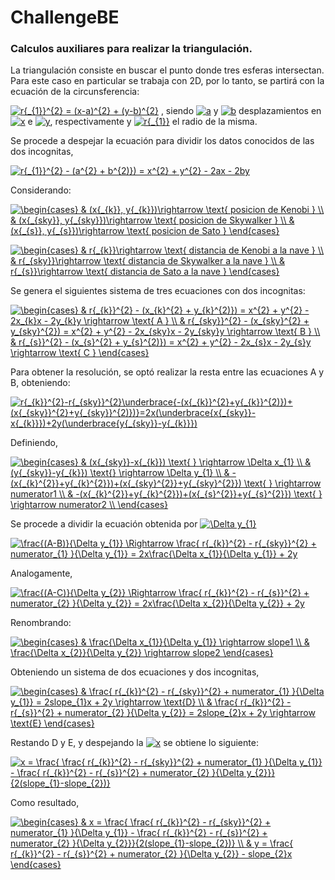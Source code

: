 # ChallengeBE


### **Calculos auxiliares para realizar la triangulación.**

La triangulación consiste en buscar el punto donde tres esferas intersectan. 
Para este caso en particular se trabaja con 2D, por lo tanto, se partirá con la ecuación de la circunsferencia:

<a href="https://www.codecogs.com/eqnedit.php?latex=r{_{1}}^{2}&space;=&space;(x-a)^{2}&space;&plus;&space;(y-b)^{2}" target="_blank"><img src="https://latex.codecogs.com/gif.latex?r{_{1}}^{2}&space;=&space;(x-a)^{2}&space;&plus;&space;(y-b)^{2}" title="r{_{1}}^{2} = (x-a)^{2} + (y-b)^{2}" /></a> ,  siendo <a href="https://www.codecogs.com/eqnedit.php?latex=a" target="_blank"><img src="https://latex.codecogs.com/gif.latex?a" title="a" /></a> y <a href="https://www.codecogs.com/eqnedit.php?latex=b" target="_blank"><img src="https://latex.codecogs.com/gif.latex?b" title="b" /></a> desplazamientos en <a href="https://www.codecogs.com/eqnedit.php?latex=x" target="_blank"><img src="https://latex.codecogs.com/gif.latex?x" title="x" /></a> e <a href="https://www.codecogs.com/eqnedit.php?latex=y" target="_blank"><img src="https://latex.codecogs.com/gif.latex?y" title="y" /></a>, respectivamente y <a href="https://www.codecogs.com/eqnedit.php?latex=r{_{1}}" target="_blank"><img src="https://latex.codecogs.com/gif.latex?r{_{1}}" title="r{_{1}}" /></a> el radio de la misma.

Se procede a despejar la ecuación para dividir los datos conocidos de las dos incognitas,

<a href="https://www.codecogs.com/eqnedit.php?latex=r{_{1}}^{2}&space;-&space;(a^{2}&space;&plus;&space;b^{2)})&space;=&space;x^{2}&space;&plus;&space;y^{2}&space;-&space;2ax&space;-&space;2by" target="_blank"><img src="https://latex.codecogs.com/gif.latex?r{_{1}}^{2}&space;-&space;(a^{2}&space;&plus;&space;b^{2)})&space;=&space;x^{2}&space;&plus;&space;y^{2}&space;-&space;2ax&space;-&space;2by" title="r{_{1}}^{2} - (a^{2} + b^{2)}) = x^{2} + y^{2} - 2ax - 2by" /></a>


Considerando:

<a href="https://www.codecogs.com/eqnedit.php?latex=\begin{cases}&space;&&space;(x{_{k}},&space;y{_{k}})\rightarrow&space;\text{&space;posicion&space;de&space;Kenobi&space;}&space;\\&space;&&space;(x{_{sky}},&space;y{_{sky}})\rightarrow&space;\text{&space;posicion&space;de&space;Skywalker&space;}&space;\\&space;&&space;(x{_{s}},&space;y{_{s}})\rightarrow&space;\text{&space;posicion&space;de&space;Sato&space;}&space;\end{cases}" target="_blank"><img src="https://latex.codecogs.com/gif.latex?\begin{cases}&space;&&space;(x{_{k}},&space;y{_{k}})\rightarrow&space;\text{&space;posicion&space;de&space;Kenobi&space;}&space;\\&space;&&space;(x{_{sky}},&space;y{_{sky}})\rightarrow&space;\text{&space;posicion&space;de&space;Skywalker&space;}&space;\\&space;&&space;(x{_{s}},&space;y{_{s}})\rightarrow&space;\text{&space;posicion&space;de&space;Sato&space;}&space;\end{cases}" title="\begin{cases} & (x{_{k}}, y{_{k}})\rightarrow \text{ posicion de Kenobi } \\ & (x{_{sky}}, y{_{sky}})\rightarrow \text{ posicion de Skywalker } \\ & (x{_{s}}, y{_{s}})\rightarrow \text{ posicion de Sato } \end{cases}" /></a>

<a href="https://www.codecogs.com/eqnedit.php?latex=\begin{cases}&space;&&space;r{_{k}}\rightarrow&space;\text{&space;distancia&space;de&space;Kenobi&space;a&space;la&space;nave&space;}&space;\\&space;&&space;r{_{sky}}\rightarrow&space;\text{&space;distancia&space;de&space;Skywalker&space;a&space;la&space;nave&space;}&space;\\&space;&&space;r{_{s}}\rightarrow&space;\text{&space;distancia&space;de&space;Sato&space;a&space;la&space;nave&space;}&space;\end{cases}" target="_blank"><img src="https://latex.codecogs.com/gif.latex?\begin{cases}&space;&&space;r{_{k}}\rightarrow&space;\text{&space;distancia&space;de&space;Kenobi&space;a&space;la&space;nave&space;}&space;\\&space;&&space;r{_{sky}}\rightarrow&space;\text{&space;distancia&space;de&space;Skywalker&space;a&space;la&space;nave&space;}&space;\\&space;&&space;r{_{s}}\rightarrow&space;\text{&space;distancia&space;de&space;Sato&space;a&space;la&space;nave&space;}&space;\end{cases}" title="\begin{cases} & r{_{k}}\rightarrow \text{ distancia de Kenobi a la nave } \\ & r{_{sky}}\rightarrow \text{ distancia de Skywalker a la nave } \\ & r{_{s}}\rightarrow \text{ distancia de Sato a la nave } \end{cases}" /></a>
 
 
Se genera el siguientes sistema de tres ecuaciones con dos incognitas:

<a href="https://www.codecogs.com/eqnedit.php?latex=\begin{cases}&space;&&space;r{_{k}}^{2}&space;-&space;(x_{k}^{2}&space;&plus;&space;y_{k}^{2)})&space;=&space;x^{2}&space;&plus;&space;y^{2}&space;-&space;2x_{k}x&space;-&space;2y_{k}y&space;\rightarrow&space;\text{&space;A&space;}&space;\\&space;&&space;r{_{sky}}^{2}&space;-&space;(x_{sky}^{2}&space;&plus;&space;y_{sky}^{2})&space;=&space;x^{2}&space;&plus;&space;y^{2}&space;-&space;2x_{sky}x&space;-&space;2y_{sky}y&space;\rightarrow&space;\text{&space;B&space;}&space;\\&space;&&space;r{_{s}}^{2}&space;-&space;(x_{s}^{2}&space;&plus;&space;y_{s}^{2)})&space;=&space;x^{2}&space;&plus;&space;y^{2}&space;-&space;2x_{s}x&space;-&space;2y_{s}y&space;\rightarrow&space;\text{&space;C&space;}&space;\end{cases}" target="_blank"><img src="https://latex.codecogs.com/gif.latex?\begin{cases}&space;&&space;r{_{k}}^{2}&space;-&space;(x_{k}^{2}&space;&plus;&space;y_{k}^{2)})&space;=&space;x^{2}&space;&plus;&space;y^{2}&space;-&space;2x_{k}x&space;-&space;2y_{k}y&space;\rightarrow&space;\text{&space;A&space;}&space;\\&space;&&space;r{_{sky}}^{2}&space;-&space;(x_{sky}^{2}&space;&plus;&space;y_{sky}^{2})&space;=&space;x^{2}&space;&plus;&space;y^{2}&space;-&space;2x_{sky}x&space;-&space;2y_{sky}y&space;\rightarrow&space;\text{&space;B&space;}&space;\\&space;&&space;r{_{s}}^{2}&space;-&space;(x_{s}^{2}&space;&plus;&space;y_{s}^{2)})&space;=&space;x^{2}&space;&plus;&space;y^{2}&space;-&space;2x_{s}x&space;-&space;2y_{s}y&space;\rightarrow&space;\text{&space;C&space;}&space;\end{cases}" title="\begin{cases} & r{_{k}}^{2} - (x_{k}^{2} + y_{k}^{2)}) = x^{2} + y^{2} - 2x_{k}x - 2y_{k}y \rightarrow \text{ A } \\ & r{_{sky}}^{2} - (x_{sky}^{2} + y_{sky}^{2}) = x^{2} + y^{2} - 2x_{sky}x - 2y_{sky}y \rightarrow \text{ B } \\ & r{_{s}}^{2} - (x_{s}^{2} + y_{s}^{2)}) = x^{2} + y^{2} - 2x_{s}x - 2y_{s}y \rightarrow \text{ C } \end{cases}" /></a>

Para obtener la resolución, se optó realizar la resta entre las ecuaciones A y B, obteniendo:

<a href="https://www.codecogs.com/eqnedit.php?latex=r{_{k}}^{2}-r{_{sky}}^{2}\underbrace{-(x{_{k}}^{2}&plus;y{_{k}}^{2)})&plus;(x{_{sky}}^{2}&plus;y{_{sky}}^{2)})}=2x(\underbrace{x{_{sky}}-x{_{k}}})&plus;2y(\underbrace{y{_{sky}}-y{_{k}}})" target="_blank"><img src="https://latex.codecogs.com/gif.latex?r{_{k}}^{2}-r{_{sky}}^{2}\underbrace{-(x{_{k}}^{2}&plus;y{_{k}}^{2)})&plus;(x{_{sky}}^{2}&plus;y{_{sky}}^{2)})}=2x(\underbrace{x{_{sky}}-x{_{k}}})&plus;2y(\underbrace{y{_{sky}}-y{_{k}}})" title="r{_{k}}^{2}-r{_{sky}}^{2}\underbrace{-(x{_{k}}^{2}+y{_{k}}^{2)})+(x{_{sky}}^{2}+y{_{sky}}^{2)})}=2x(\underbrace{x{_{sky}}-x{_{k}}})+2y(\underbrace{y{_{sky}}-y{_{k}}})" /></a>

Definiendo, 

<a href="https://www.codecogs.com/eqnedit.php?latex=\begin{cases}&space;&&space;(x{_{sky}}-x{_{k}})&space;\text{&space;}&space;\rightarrow&space;\Delta&space;x_{1}&space;\\&space;&&space;(y{_{sky}}-y{_{k}})&space;\text{}&space;\rightarrow&space;\Delta&space;y_{1}&space;\\&space;&&space;-(x{_{k}^{2}}&plus;y{_{k}^{2}})&plus;(x{_{sky}^{2}}&plus;y{_{sky}^{2}})&space;\text{&space;}&space;\rightarrow&space;numerator1&space;\\&space;&&space;-(x{_{k}^{2}}&plus;y{_{k}^{2}})&plus;(x{_{s}^{2}}&plus;y{_{s}^{2}})&space;\text{&space;}&space;\rightarrow&space;numerator2&space;\\&space;\end{cases}" target="_blank"><img src="https://latex.codecogs.com/gif.latex?\begin{cases}&space;&&space;(x{_{sky}}-x{_{k}})&space;\text{&space;}&space;\rightarrow&space;\Delta&space;x_{1}&space;\\&space;&&space;(y{_{sky}}-y{_{k}})&space;\text{}&space;\rightarrow&space;\Delta&space;y_{1}&space;\\&space;&&space;-(x{_{k}^{2}}&plus;y{_{k}^{2}})&plus;(x{_{sky}^{2}}&plus;y{_{sky}^{2}})&space;\text{&space;}&space;\rightarrow&space;numerator1&space;\\&space;&&space;-(x{_{k}^{2}}&plus;y{_{k}^{2}})&plus;(x{_{s}^{2}}&plus;y{_{s}^{2}})&space;\text{&space;}&space;\rightarrow&space;numerator2&space;\\&space;\end{cases}" title="\begin{cases} & (x{_{sky}}-x{_{k}}) \text{ } \rightarrow \Delta x_{1} \\ & (y{_{sky}}-y{_{k}}) \text{} \rightarrow \Delta y_{1} \\ & -(x{_{k}^{2}}+y{_{k}^{2}})+(x{_{sky}^{2}}+y{_{sky}^{2}}) \text{ } \rightarrow numerator1 \\ & -(x{_{k}^{2}}+y{_{k}^{2}})+(x{_{s}^{2}}+y{_{s}^{2}}) \text{ } \rightarrow numerator2 \\ \end{cases}" /></a>

Se procede a dividir la ecuación obtenida por <a href="https://www.codecogs.com/eqnedit.php?latex=\Delta&space;y_{1}" target="_blank"><img src="https://latex.codecogs.com/gif.latex?\Delta&space;y_{1}" title="\Delta y_{1}" /></a>

<a href="https://www.codecogs.com/eqnedit.php?latex=\frac{(A-B)}{\Delta&space;y_{1}}&space;\Rightarrow&space;\frac{&space;r{_{k}}^{2}&space;-&space;r{_{sky}}^{2}&space;&plus;&space;numerator_{1}&space;}{\Delta&space;y_{1}}&space;=&space;2x\frac{\Delta&space;x_{1}}{\Delta&space;y_{1}}&space;&plus;&space;2y" target="_blank"><img src="https://latex.codecogs.com/gif.latex?\frac{(A-B)}{\Delta&space;y_{1}}&space;\Rightarrow&space;\frac{&space;r{_{k}}^{2}&space;-&space;r{_{sky}}^{2}&space;&plus;&space;numerator_{1}&space;}{\Delta&space;y_{1}}&space;=&space;2x\frac{\Delta&space;x_{1}}{\Delta&space;y_{1}}&space;&plus;&space;2y" title="\frac{(A-B)}{\Delta y_{1}} \Rightarrow \frac{ r{_{k}}^{2} - r{_{sky}}^{2} + numerator_{1} }{\Delta y_{1}} = 2x\frac{\Delta x_{1}}{\Delta y_{1}} + 2y" /></a>

Analogamente,

<a href="https://www.codecogs.com/eqnedit.php?latex=\frac{(A-C)}{\Delta&space;y_{2}}&space;\Rightarrow&space;\frac{&space;r{_{k}}^{2}&space;-&space;r{_{s}}^{2}&space;&plus;&space;numerator_{2}&space;}{\Delta&space;y_{2}}&space;=&space;2x\frac{\Delta&space;x_{2}}{\Delta&space;y_{2}}&space;&plus;&space;2y" target="_blank"><img src="https://latex.codecogs.com/gif.latex?\frac{(A-C)}{\Delta&space;y_{2}}&space;\Rightarrow&space;\frac{&space;r{_{k}}^{2}&space;-&space;r{_{s}}^{2}&space;&plus;&space;numerator_{2}&space;}{\Delta&space;y_{2}}&space;=&space;2x\frac{\Delta&space;x_{2}}{\Delta&space;y_{2}}&space;&plus;&space;2y" title="\frac{(A-C)}{\Delta y_{2}} \Rightarrow \frac{ r{_{k}}^{2} - r{_{s}}^{2} + numerator_{2} }{\Delta y_{2}} = 2x\frac{\Delta x_{2}}{\Delta y_{2}} + 2y" /></a>

Renombrando:

<a href="https://www.codecogs.com/eqnedit.php?latex=\begin{cases}&space;&&space;\frac{\Delta&space;x_{1}}{\Delta&space;y_{1}}&space;\rightarrow&space;slope1&space;\\&space;&&space;\frac{\Delta&space;x_{2}}{\Delta&space;y_{2}}&space;\rightarrow&space;slope2&space;\end{cases}" target="_blank"><img src="https://latex.codecogs.com/gif.latex?\begin{cases}&space;&&space;\frac{\Delta&space;x_{1}}{\Delta&space;y_{1}}&space;\rightarrow&space;slope1&space;\\&space;&&space;\frac{\Delta&space;x_{2}}{\Delta&space;y_{2}}&space;\rightarrow&space;slope2&space;\end{cases}" title="\begin{cases} & \frac{\Delta x_{1}}{\Delta y_{1}} \rightarrow slope1 \\ & \frac{\Delta x_{2}}{\Delta y_{2}} \rightarrow slope2 \end{cases}" /></a>

Obteniendo un sistema de dos ecuaciones y dos incognitas,

<a href="https://www.codecogs.com/eqnedit.php?latex=\begin{cases}&space;&&space;\frac{&space;r{_{k}}^{2}&space;-&space;r{_{sky}}^{2}&space;&plus;&space;numerator_{1}&space;}{\Delta&space;y_{1}}&space;=&space;2slope_{1}x&space;&plus;&space;2y&space;\rightarrow&space;\text{D}&space;\\&space;&&space;\frac{&space;r{_{k}}^{2}&space;-&space;r{_{s}}^{2}&space;&plus;&space;numerator_{2}&space;}{\Delta&space;y_{2}}&space;=&space;2slope_{2}x&space;&plus;&space;2y&space;\rightarrow&space;\text{E}&space;\end{cases}" target="_blank"><img src="https://latex.codecogs.com/gif.latex?\begin{cases}&space;&&space;\frac{&space;r{_{k}}^{2}&space;-&space;r{_{sky}}^{2}&space;&plus;&space;numerator_{1}&space;}{\Delta&space;y_{1}}&space;=&space;2slope_{1}x&space;&plus;&space;2y&space;\rightarrow&space;\text{D}&space;\\&space;&&space;\frac{&space;r{_{k}}^{2}&space;-&space;r{_{s}}^{2}&space;&plus;&space;numerator_{2}&space;}{\Delta&space;y_{2}}&space;=&space;2slope_{2}x&space;&plus;&space;2y&space;\rightarrow&space;\text{E}&space;\end{cases}" title="\begin{cases} & \frac{ r{_{k}}^{2} - r{_{sky}}^{2} + numerator_{1} }{\Delta y_{1}} = 2slope_{1}x + 2y \rightarrow \text{D} \\ & \frac{ r{_{k}}^{2} - r{_{s}}^{2} + numerator_{2} }{\Delta y_{2}} = 2slope_{2}x + 2y \rightarrow \text{E} \end{cases}" /></a>

Restando D y E, y despejando la <a href="https://www.codecogs.com/eqnedit.php?latex=x" target="_blank"><img src="https://latex.codecogs.com/gif.latex?x" title="x" /></a> se obtiene lo siguiente:

<a href="https://www.codecogs.com/eqnedit.php?latex=x&space;=&space;\frac{&space;\frac{&space;r{_{k}}^{2}&space;-&space;r{_{sky}}^{2}&space;&plus;&space;numerator_{1}&space;}{\Delta&space;y_{1}}&space;-&space;\frac{&space;r{_{k}}^{2}&space;-&space;r{_{s}}^{2}&space;&plus;&space;numerator_{2}&space;}{\Delta&space;y_{2}}}{2(slope_{1}-slope_{2})}" target="_blank"><img src="https://latex.codecogs.com/gif.latex?x&space;=&space;\frac{&space;\frac{&space;r{_{k}}^{2}&space;-&space;r{_{sky}}^{2}&space;&plus;&space;numerator_{1}&space;}{\Delta&space;y_{1}}&space;-&space;\frac{&space;r{_{k}}^{2}&space;-&space;r{_{s}}^{2}&space;&plus;&space;numerator_{2}&space;}{\Delta&space;y_{2}}}{2(slope_{1}-slope_{2})}" title="x = \frac{ \frac{ r{_{k}}^{2} - r{_{sky}}^{2} + numerator_{1} }{\Delta y_{1}} - \frac{ r{_{k}}^{2} - r{_{s}}^{2} + numerator_{2} }{\Delta y_{2}}}{2(slope_{1}-slope_{2})}" /></a>


Como resultado,

<a href="https://www.codecogs.com/eqnedit.php?latex=\begin{cases}&space;&&space;x&space;=&space;\frac{&space;\frac{&space;r{_{k}}^{2}&space;-&space;r{_{sky}}^{2}&space;&plus;&space;numerator_{1}&space;}{\Delta&space;y_{1}}&space;-&space;\frac{&space;r{_{k}}^{2}&space;-&space;r{_{s}}^{2}&space;&plus;&space;numerator_{2}&space;}{\Delta&space;y_{2}}}{2(slope_{1}-slope_{2})}&space;\\&space;&&space;y&space;=&space;\frac{&space;r{_{k}}^{2}&space;-&space;r{_{s}}^{2}&space;&plus;&space;numerator_{2}&space;}{\Delta&space;y_{2}}&space;-&space;slope_{2}x&space;\end{cases}" target="_blank"><img src="https://latex.codecogs.com/gif.latex?\begin{cases}&space;&&space;x&space;=&space;\frac{&space;\frac{&space;r{_{k}}^{2}&space;-&space;r{_{sky}}^{2}&space;&plus;&space;numerator_{1}&space;}{\Delta&space;y_{1}}&space;-&space;\frac{&space;r{_{k}}^{2}&space;-&space;r{_{s}}^{2}&space;&plus;&space;numerator_{2}&space;}{\Delta&space;y_{2}}}{2(slope_{1}-slope_{2})}&space;\\&space;&&space;y&space;=&space;\frac{&space;r{_{k}}^{2}&space;-&space;r{_{s}}^{2}&space;&plus;&space;numerator_{2}&space;}{\Delta&space;y_{2}}&space;-&space;slope_{2}x&space;\end{cases}" title="\begin{cases} & x = \frac{ \frac{ r{_{k}}^{2} - r{_{sky}}^{2} + numerator_{1} }{\Delta y_{1}} - \frac{ r{_{k}}^{2} - r{_{s}}^{2} + numerator_{2} }{\Delta y_{2}}}{2(slope_{1}-slope_{2})} \\ & y = \frac{ r{_{k}}^{2} - r{_{s}}^{2} + numerator_{2} }{\Delta y_{2}} - slope_{2}x \end{cases}" /></a>
